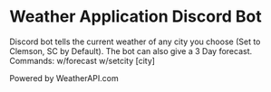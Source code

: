 # Weather Application Discord Bot
 Discord bot tells the current weather of any city you choose (Set to Clemson, SC by Default).
 The bot can also give a 3 Day forecast.
 Commands:
    w/forecast
    w/setcity [city]

Powered by WeatherAPI.com